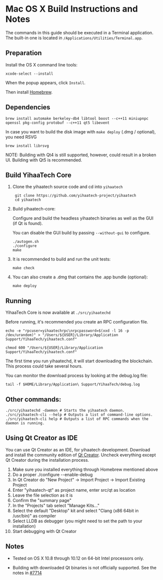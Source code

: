 Mac OS X Build Instructions and Notes
====================================
The commands in this guide should be executed in a Terminal application.
The built-in one is located in `/Applications/Utilities/Terminal.app`.

Preparation
-----------
Install the OS X command line tools:

`xcode-select --install`

When the popup appears, click `Install`.

Then install [Homebrew](http://brew.sh).

Dependencies
----------------------

    brew install automake berkeley-db4 libtool boost --c++11 miniupnpc openssl pkg-config protobuf --c++11 qt5 libevent

In case you want to build the disk image with `make deploy` (.dmg / optional), you need RSVG

    brew install librsvg

NOTE: Building with Qt4 is still supported, however, could result in a broken UI. Building with Qt5 is recommended.

Build YihaaTech Core
------------------------

1. Clone the yihaatech source code and cd into `yihaatech`

        git clone https://github.com/yihaatech-project/yihaatech
        cd yihaatech

2.  Build yihaatech-core:

    Configure and build the headless yihaatech binaries as well as the GUI (if Qt is found).

    You can disable the GUI build by passing `--without-gui` to configure.

        ./autogen.sh
        ./configure
        make

3.  It is recommended to build and run the unit tests:

        make check

4.  You can also create a .dmg that contains the .app bundle (optional):

        make deploy

Running
-------

YihaaTech Core is now available at `./src/yihaatechd`

Before running, it's recommended you create an RPC configuration file.

    echo -e "rpcuser=yihaatechrpc\nrpcpassword=$(xxd -l 16 -p /dev/urandom)" > "/Users/${USER}/Library/Application Support/YihaaTech/yihaatech.conf"

    chmod 600 "/Users/${USER}/Library/Application Support/YihaaTech/yihaatech.conf"

The first time you run yihaatechd, it will start downloading the blockchain. This process could take several hours.

You can monitor the download process by looking at the debug.log file:

    tail -f $HOME/Library/Application\ Support/YihaaTech/debug.log

Other commands:
-------

    ./src/yihaatechd -daemon # Starts the yihaatech daemon.
    ./src/yihaatech-cli --help # Outputs a list of command-line options.
    ./src/yihaatech-cli help # Outputs a list of RPC commands when the daemon is running.

Using Qt Creator as IDE
------------------------
You can use Qt Creator as an IDE, for yihaatech development.
Download and install the community edition of [Qt Creator](https://www.qt.io/download/).
Uncheck everything except Qt Creator during the installation process.

1. Make sure you installed everything through Homebrew mentioned above
2. Do a proper ./configure --enable-debug
3. In Qt Creator do "New Project" -> Import Project -> Import Existing Project
4. Enter "yihaatech-qt" as project name, enter src/qt as location
5. Leave the file selection as it is
6. Confirm the "summary page"
7. In the "Projects" tab select "Manage Kits..."
8. Select the default "Desktop" kit and select "Clang (x86 64bit in /usr/bin)" as compiler
9. Select LLDB as debugger (you might need to set the path to your installation)
10. Start debugging with Qt Creator

Notes
-----

* Tested on OS X 10.8 through 10.12 on 64-bit Intel processors only.

* Building with downloaded Qt binaries is not officially supported. See the notes in [#7714](https://github.com/bitcoin/bitcoin/issues/7714)
